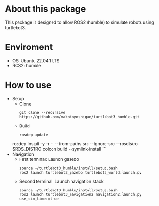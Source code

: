 # About this package
This package is designed to allow ROS2 (humble) to simulate robots using turtlebot3.

# Enviroment
- OS: Ubuntu 22.04.1 LTS
- ROS2: humble

# How to use
- Setup
    - Clone
        ```
        git clone --recursive https://github.com/makotoyoshigoe/turtlebot3_humble.git
        ```
    - Build
        ```
        rosdep update
	rosdep install -y -r -i --from-paths src --ignore-src --rosdistro $ROS_DISTRO
        colcon build --symlink-install
        ```
- Navigation
    - First terminal: Launch gazebo
        ```
        source ~/turtlebot3_humble/install/setup.bash
        ros2 launch turtlebot3_gazebo turtlebot3_world.launch.py 
        ```
    - Second terminal: Launch navigation stack
        ```
        source ~/turtlebot3_humble/install/setup.bash
        ros2 launch turtlebot3_navigation2 navigation2.launch.py use_sim_time:=true
        ```
